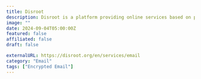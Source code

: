 ```yaml
---
title: Disroot
description: Disroot is a platform providing online services based on principles of freedom, privacy, federation and decentralization.
image: ""
date: 2024-09-04T05:00:00Z
featured: false
affiliated: false
draft: false

externalURL: https://disroot.org/en/services/email
category: "Email"
tags: ["Encrypted Email"]
---
```

